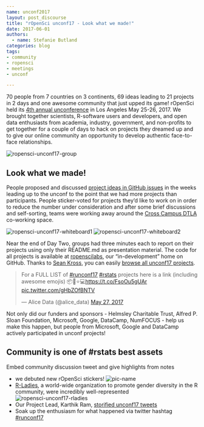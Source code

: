 ```yaml
---
name: unconf2017
layout: post_discourse
title: "rOpenSci unconf17 - Look what we made!"
date: 2017-06-01
authors:
  - name: Stefanie Butland
categories: blog
tags:
- community
- ropensci
- meetings
- unconf

---
```


70 people from 7 countries on 3 continents, 69 ideas leading to 21 projects in 2 days and one awesome community that just upped its game! rOpenSci held its [4th annual unconference](http://unconf17.ropensci.org/) in Los Angeles May 25-26, 2017. We brought together scientists, R-software users and developers, and open data enthusiasts from academia, industry, government, and non-profits to get together for a couple of days to hack on projects they dreamed up and to give our online community an opportunity to develop authentic face-to-face relationships.

![ropensci-unconf17-group](/assets/blog-images/2017-06-01-unconf2017/ropensci-unconf17-group.jpg)

## Look what we made!
People proposed and discussed [project ideas in GitHub issues](https://github.com/ropensci/unconf17/issues/) in the weeks leading up to the unconf to the point that we had more projects than participants. People sticker-voted for projects they’d like to work on in order to reduce the number under consideration and after some brief discussions and self-sorting, teams were working away around the [Cross Campus DTLA](http://www.crosscamp.us/site/locations/cross-campus-downtown-la.html) co-working space.

![ropensci-unconf17-whiteboard1](/assets/blog-images/2017-06-01-unconf2017/ropensci-unconf17-whiteboard1.jpg)
![ropensci-unconf17-whiteboard2](/assets/blog-images/2017-06-01-unconf2017/ropensci-unconf17-whiteboard2.jpg)

Near the end of Day Two, groups had three minutes each to report on their projects using only their README.md as presentation material. The code for all projects is available at [ropenscilabs](https://github.com/ropenscilabs), our “in-development” home on GitHub. Thanks to [Sean Kross](https://github.com/seankross), you can easily [browse all unconf17 projects](https://ropenscilabs.github.io/runconf17-projects/).

<blockquote class="twitter-tweet" data-partner="tweetdeck"><p lang="en" dir="ltr">For a FULL LIST of <a href="https://twitter.com/hashtag/runconf17?src=hash">#runconf17</a> <a href="https://twitter.com/hashtag/rstats?src=hash">#rstats</a> projects here is a link (including awesome emojis) 📦🎉⭐️💻<a href="https://t.co/FsoOu5gUAr">https://t.co/FsoOu5gUAr</a> <a href="https://t.co/gHbZOfBNTV">pic.twitter.com/gHbZOfBNTV</a></p>&mdash; Alice Data (@alice_data) <a href="https://twitter.com/alice_data/status/868336229992890368">May 27, 2017</a></blockquote>

Not only did our funders and sponsors - Helmsley Charitable Trust, Alfred P. Sloan Foundation, Microsoft, Google, DataCamp, NumFOCUS - help us make this happen, but people from Microsoft, Google and DataCamp actively participated in unconf projects!

## Community is one of #rstats best assets
Embed community discussion tweet and give highlights from notes


- we debuted new rOpenSci stickers! ![pic-name](/assets/blog-images/2017-05-31-unconf2017/pic_name.jpg)
- [R-Ladies](http://rladies.org/), a world-wide organization to promote gender diversity in the R community, were incredibly well-represented ![ropensci-unconf17-rladies](/assets/blog-images/2017-06-01-unconf2017/ropensci-unconf17-rladies.jpg)
- Our Project Lead, Karthik Ram, [storified unconf17 tweets](https://storify.com/_inundata/4th-annual-ropensci-unconf)
- Soak up the enthusiasm for what happened via twitter hashtag [#runconf17](https://twitter.com/search/?q=%23runconf17)
